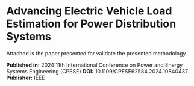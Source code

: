 # Advancing Electric Vehicle Load Estimation for Power Distribution Systems

Attached is the paper presented for validate the presented methodology.

**Published in:** 2024 11th International Conference on Power and Energy Systems Engineering (CPESE)
**DOI:** 10.1109/CPESE62584.2024.10840437
**Publisher:** IEEE

